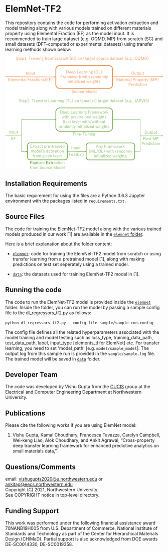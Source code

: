 # ElemNet-TF2

This repository contains the code for performing activation extraction and model training along with various models trained on different materials property using Elemental Fraction (EF) as the model input. It is recommended to train large dataset (e.g. OQMD, MP) from scratch (SC) and small datasets (DFT-computed or experimental datasets) using transfer learning methods shown below:

<p align="center">
  <img src="images/workflow.pdf" width="600">
</p>

## Installation Requirements

The basic requirement for using the files are a Python 3.6.3 Jupyter environment with the packages listed in `requirements.txt`.

## Source Files

The code for training the ElemNet-TF2 model along with the various trained models produced in our work [1] are available in the [`elemnet` folder](./elemnet).
  
Here is a brief explanation about the folder content:

* [`elemnet`](./elemnet): code for training the ElemNet-TF2 model from scratch or using transfer learning from a pretrained model [1], along with making predictions on test set seperately using a trained model.

* [`data`](./data): the datasets used for training ElemNet-TF2 model in [1].

## Running the code

The code to run the ElemNet-TF2 model is provided inside the [`elemnet`](./elemnet) folder. Inside the folder, you can run the model by passing a sample config file to the dl_regressors_tf2.py as follows:

`python dl_regressors_tf2.py --config_file sample/sample-run.config`

The config file defines all the related hyperparameters associated with the model training and model testing such as loss_type, training_data_path, test_data_path, label, input_type [elements_tl for ElemNet] etc. For transfer learning, you need to set 'model_path' [e.g. `model/sample_model`]. The output log
from this sample run is provided in the `sample/sample.log` file. The trained model will be saved in [`data`](./model) folder.

## Developer Team

The code was developed by Vishu Gupta from the <a href="http://cucis.ece.northwestern.edu/">CUCIS</a> group at the Electrical and Computer Engineering Department at Northwestern University.

## Publications

Please cite the following works if you are using ElemNet model:

1. Vishu Gupta, Kamal Choudhary, Francesca Tavazza, Carelyn Campbell, Wei-keng Liao, Alok Choudhary, and Ankit Agrawal, “Cross-property deep transfer learning framework for enhanced predictive analytics on small materials data,”.

## Questions/Comments

email: vishugupts2020@u.northwestern.edu or ankitag@eecs.northwestern.edu</br>
Copyright (C) 2021, Northwestern University.<br/>
See COPYRIGHT notice in top-level directory.

## Funding Support

This work was performed under the following financial assistance award 70NANB19H005 from U.S. Department of Commerce, National Institute of Standards and Technology as part of the Center for Hierarchical Materials Design (CHiMaD). Partial support is also acknowledged from DOE awards DE-SC0014330, DE-SC0019358.
